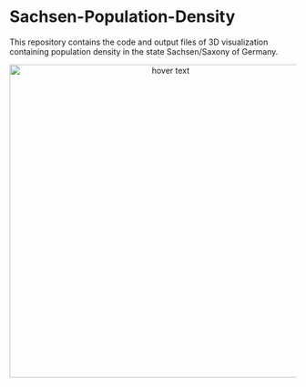 # Sachsen-Population-Density


This repository contains the code and output files of 3D visualization containing population density in the state Sachsen/Saxony of Germany.



<p align="center">
  <img src="images/titled_final_plot.png" width="550" title="hover text">
</p>
